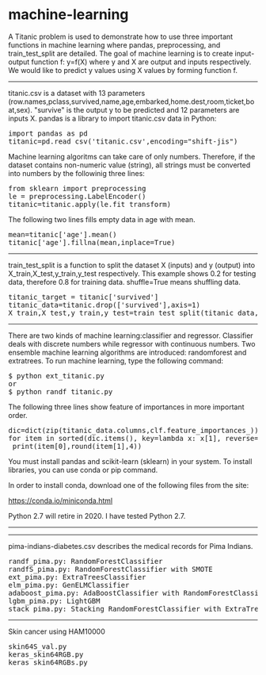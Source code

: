 # machine-learning
A Titanic problem is used to demonstrate how to use three important functions in machine learning where pandas, preprocessing, and train_test_split are detailed.
The goal of machine learning is to create input-output function f: y=f(X) where y and X are output and inputs respectively. We would like to predict y values using X values by forming function f.

----------------------------
titanic.csv is a dataset with 13 parameters (row.names,pclass,survived,name,age,embarked,home.dest,room,ticket,boat,sex). "survive" is the output y to be predicted and 12 parameters are inputs X. pandas is a library to import titanic.csv data in Python:
<pre>
import pandas as pd
titanic=pd.read_csv('titanic.csv',encoding="shift-jis")
</pre>

Machine learning algoritms can take care of only numbers. Therefore, if the dataset contains non-numeric value (string), all strings must be converted into numbers by the followinig three lines:
<pre>
from sklearn import preprocessing
le = preprocessing.LabelEncoder()
titanic=titanic.apply(le.fit_transform)
</pre>
The following two lines fills empty data in age with mean.
<pre>
mean=titanic['age'].mean()
titanic['age'].fillna(mean,inplace=True)
</pre>
---------------------------

train_test_split is a function to split the dataset X (inputs) and y (output) into X_train,X_test,y_train,y_test respectively. This example shows 0.2 for testing data, therefore 0.8 for training data. shuffle=True means shuffling data.
<pre>
titanic_target = titanic['survived']
titanic_data=titanic.drop(['survived'],axis=1)
X_train,X_test,y_train,y_test=train_test_split(titanic_data,titanic_target,test_size=0.2,random_state=54,shuffle=True)
</pre>
--------------------------

There are two kinds of machine learning:classifier and regressor. Classifier deals with discrete numbers while regressor with continuous numbers. Two ensemble machine learning algorithms are introduced: randomforest and extratrees. To run machine learning, type the following command:
<pre>
$ python ext_titanic.py
or
$ python randf_titanic.py
</pre>

The following three lines show feature of importances in more important order.
<pre>
dic=dict(zip(titanic_data.columns,clf.feature_importances_))
for item in sorted(dic.items(), key=lambda x: x[1], reverse=True):
 print(item[0],round(item[1],4))
</pre>

You must install pandas and scikit-learn (sklearn) in your system. To install libraries, you can use conda or pip command.

In order to install conda, download one of the following files from the site:

https://conda.io/miniconda.html

Python 2.7 will retire in 2020. I have tested Python 2.7.

----------------------------------------------------------------------
----------------------------------------------------------------------
pima-indians-diabetes.csv describes the medical records for Pima Indians.
<pre>
randf_pima.py: RandomForestClassifier
randfS_pima.py: RandomForestClassifier with SMOTE
ext_pima.py: ExtraTreesClassifier
elm_pima.py: GenELMClassifier
adaboost_pima.py: AdaBoostClassifier with RandomForestClassifier
lgbm_pima.py: LightGBM
stack_pima.py: Stacking RandomForestClassifier with ExtraTreesClassifier
</pre>
-----------------------------------------------------------------------
Skin cancer using HAM10000
<pre>
skin64S_val.py
keras_skin64RGB.py
keras_skin64RGBs.py
</pre>
